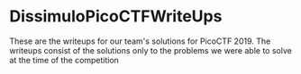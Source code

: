 # DissimuloPicoCTFWriteUps
These are the writeups for our team's solutions for PicoCTF 2019. The writeups consist of the solutions only to the problems we were able to solve at the time of the competition
